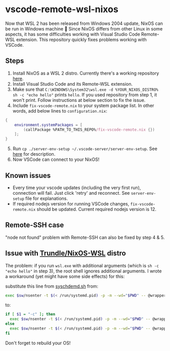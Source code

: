 # vscode-remote-wsl-nixos

Now that WSL 2 has been released from Windows 2004 update, NixOS can be run in Windows machine :tada: Since NixOS differs from other Linux in some aspects, it has some difficulties working with Visual Studio Code Remote-WSL extension. This repository quickly fixes problems working with VSCode.

## Steps

1. Install NixOS as a WSL 2 distro. Currently there's a working repository [here](https://github.com/Trundle/NixOS-WSL).
2. Install Visual Studio Code and its Remote-WSL extension.
3. Make sure that `C:\WINDOWS\System32\wsl.exe -d %YOUR_NIXOS_DISTRO% sh -c "echo hello"` prints `hello`. If you used repository from step 1, it won't print. Follow instructions at below section to fix the issue.
4. Include `fix-vscode-remote.nix` to your system package list. In other words, add below lines to `configuration.nix`:
```nix
{
    environment.systemPackages = [
        (callPackage %PATH_TO_THIS_REPO%/fix-vscode-remote.nix {})
    ];
}
```
5. Run `cp ./server-env-setup ~/.vscode-server/server-env-setup`. See [here](https://code.visualstudio.com/docs/remote/wsl#_advanced-environment-setup-script) for description.
6. Now VSCode can connect to your NixOS!


## Known issues
- Every time your vscode updates (including the very first run), connection will fail. Just click 'retry' and reconnect. See `server-env-setup` file for explanations.
- If required nodejs version for running VSCode changes, `fix-vscode-remote.nix` should be updated. Current required nodejs version is 12.


## Remote-SSH case

"node not found" problem with Remote-SSH can also be fixed by step 4 & 5.



## Issue with [Trundle/NixOS-WSL](https://github.com/Trundle/NixOS-WSL) distro

The problem: if you run `wsl.exe` with additional arguments (which is `sh -c "echo hello"` in step 3), the root shell ignores additional arguments. I wrote a workaround (yet might have some side effects) for this:

substitute this line from [syschdemd.sh](https://github.com/Trundle/NixOS-WSL/blob/master/syschdemd.sh) from:
```sh
exec $sw/nsenter -t $(< /run/systemd.pid) -p -m --wd="$PWD" -- @wrapperDir@/su -s $userShell @defaultUser@
```
to:
```sh
if [ $1 = "-c" ]; then
  exec $sw/nsenter -t $(< /run/systemd.pid) -p -m --wd="$PWD" -- @wrapperDir@/su -s $userShell @defaultUser@ -c "${@:2}"
else
  exec $sw/nsenter -t $(< /run/systemd.pid) -p -m --wd="$PWD" -- @wrapperDir@/su -s $userShell @defaultUser@
fi
```
Don't forget to rebuild your OS!
